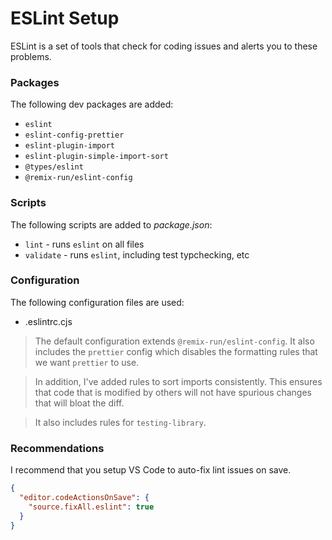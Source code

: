 # ESLint Setup

ESLint is a set of tools that check for coding issues and alerts you to these
problems.

### Packages

The following dev packages are added:

- `eslint`
- `eslint-config-prettier`
- `eslint-plugin-import`
- `eslint-plugin-simple-import-sort`
- `@types/eslint`
- `@remix-run/eslint-config`

### Scripts

The following scripts are added to _package.json_:

- `lint` - runs `eslint` on all files
- `validate` - runs `eslint`, including test typchecking, etc

### Configuration

The following configuration files are used:

- .eslintrc.cjs

> The default configuration extends `@remix-run/eslint-config`. It also includes
> the `prettier` config which disables the formatting rules that we want `prettier`
> to use.

> In addition, I've added rules to sort imports consistently. This ensures that
> code that is modified by others will not have spurious changes that will bloat
> the diff.

> It also includes rules for `testing-library`.

### Recommendations

I recommend that you setup VS Code to auto-fix lint issues on save.

```json
{
  "editor.codeActionsOnSave": {
    "source.fixAll.eslint": true
  }
}
```
